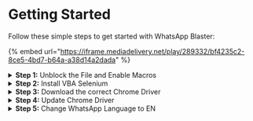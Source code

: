 # Getting Started

Follow these simple steps to get started with WhatsApp Blaster:

{% embed url="https://iframe.mediadelivery.net/play/289332/bf4235c2-8ce5-4bd7-b64a-a38d14a2dada" %}

<details>

<summary><strong>Step 1:</strong> Unblock the File and Enable Macros</summary>

* After downloading the Excel file, right-click it and select _Properties_. In the _General_ tab, check the _Unblock_ box if it’s available, then click _Apply_ and _OK_.
* Open the Excel file, and when prompted, click _Enable Content_ to allow macros to run properly.

</details>

<details>

<summary><strong>Step 2:</strong> Install VBA Selenium</summary>

Download and install VBA Selenium from [this link](https://github.com/florentbr/SeleniumBasic/releases/tag/v2.0.9.0).

</details>

<details>

<summary><strong>Step 3:</strong> Download the correct Chrome Driver</summary>

Get the driver from [here](https://googlechromelabs.github.io/chrome-for-testing/), matching your Chrome version.

</details>

<details>

<summary><strong>Step 4:</strong> Update Chrome Driver</summary>

Replace `chromedriver.exe` in `C:\Users\<USERNAME>\AppData\Local\SeleniumBasic` with the downloaded version.

</details>

<details>

<summary><strong>Step 5:</strong> Change WhatsApp Language to EN</summary>

Set your WhatsApp language to English by following the instructions [here](https://faq.whatsapp.com/779773243128935/?cms_platform=android).

</details>
